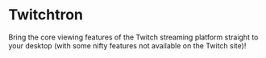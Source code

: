 # Twitchtron
Bring the core viewing features of the Twitch streaming platform straight to your desktop (with some nifty features not available on the Twitch site)!
